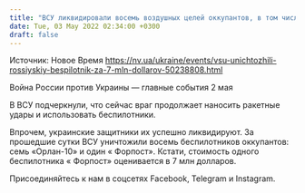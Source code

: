 ```yaml
---
title: "ВСУ ликвидировали восемь воздушных целей оккупантов, в том числе беспилотник стоимостью 7 млн долларов — Командование Воздушных Сил"
date: Tue, 03 May 2022 02:34:00 +0300
draft: false
---
```

Источник: Новое Время https://nv.ua/ukraine/events/vsu-unichtozhili-rossiyskiy-bespilotnik-za-7-mln-dollarov-50238808.html


Война России против Украины — главные события 2 мая

В ВСУ подчеркнули, что сейчас враг продолжает наносить ракетные удары и использовать беспилотники.

Впрочем, украинские защитники их успешно ликвидируют. За прошедшие сутки ВСУ уничтожили восемь беспилотников оккупантов: семь «Орлан-10» и один « Форпост». Кстати, стоимость одного беспилотника « Форпост» оценивается в 7 млн долларов.

Присоединяйтесь к нам в соцсетях Facebook, Telegram и Instagram.
